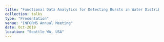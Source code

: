 ```yaml
---
title: "Functional Data Analytics for Detecting Bursts in Water Distribution Systems"
collection: talks
type: "Presentation"
venue: "INFORMS Annual Meeting"
date: Oct-2019
location: "Seattle WA, USA"
---
```

